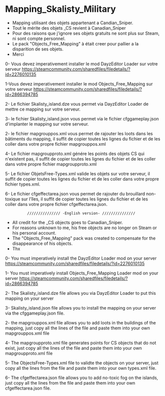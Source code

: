 # Mapping_Skalisty_Military

- Mapping utilisant des objets appartenant a Candian_Sniper.
- Tout le mérite des objets _CS revient à Canadian_Sniper
- Pour des raisons que j'ignore ses objets gratuits ne sont plus sur Steam, ni sont compte personnel.
- Le pack  "Objects_Free_Mapping" à était creer pour pallier a la disparition de ses objets.
- Merci

0- Vous devez imperativement installer le mod DayzEditor Loader sur votre serveur https://steamcommunity.com/sharedfiles/filedetails/?id=2276010135

1-Vous devez imperativement installer le mod Objects_Free_Mapping sur votre serveur https://steamcommunity.com/sharedfiles/filedetails/?id=2866394785

2- Le fichier Skalisty_island.dze vous permet via DayzEditor Loader de mettre ce mapping sur votre serveur.

3- le fichier Skalisty_island.json vous permet via le fichier cfggameplay.json d'implanter le mapping sur votre serveur.

2- le fichier mapgrouppos.xml vous permet de rajouter les loots dans les bâtiments du mapping, il suffit de copier toutes les lignes du fichier et de les coller dans votre propre fichier mapgrouppos.xml

4- Le fichier mapgroupproto.xml génére les points des objets CS qui n'existent pas, il suffit de copier toutes les lignes du fichier et de les coller dans votre propre fichier mapgroupproto.xml

5- Le fichier ObjetsFree-Types.xml valide les objets sur votre serveur, il suffit de copier toutes les lignes du fichier et de les coller dans votre propre fichier types.xml.

6- Le fichier cfgeffectarea.json vous permet de rajouter du brouillard non-toxique sur l'îles, il suffit de copier toutes les lignes du fichier et de les coller dans votre propre fichier cfgeffectarea.json. 

 

              /////////////// -English version- ///////////////



- All credit for the _CS objects goes to Canadian_Sniper.
 - For reasons unknown to me, his free objects are no longer on Steam or his personal account.
 - The "Objects_Free_Mapping" pack was created to compensate for the disappearance of his objects.
 - Thx

0- You must imperatively install the DayzEditor Loader mod on your server https://steamcommunity.com/sharedfiles/filedetails/?id=2276010135

1- You must imperatively install Objects_Free_Mapping Loader mod on your server https://steamcommunity.com/sharedfiles/filedetails/?id=2866394785

2- The Skalisty_island.dze file allows you via DayzEditor Loader to put this mapping on your server 

3- Skalisty_island.json file allows you to install the mapping on your server via the cfggameplay.json file.

2- the mapgrouppos.xml file allows you to add loots in the buildings of the mapping, just copy all the lines of the file and paste them into your own mapgrouppos.xml file

4- The mapgroupproto.xml file generates points for CS objects that do not exist, just copy all the lines of the file and paste them into your own mapgroupproto.xml file

5- The ObjectsFree-Types.xml file to validte the objects on your server, just copy all the lines from the file and paste them into your own types.xml file.

6- The cfgeffectarea.json file allows you to add no-toxic fog on the islands, just copy all the lines from the file and paste them into your own cfgeffectarea.json file.
